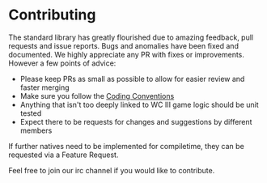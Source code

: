 # Contributing

The standard library has greatly flourished due to amazing feedback, pull requests and issue reports. Bugs and anomalies have been fixed and documented. We highly appreciate any PR with fixes or improvements. However a few points of advice:

* Please keep PRs as small as possible to allow for easier review and faster merging
* Make sure you follow the [Coding Conventions](https://wurstlang.org/manual.html#coding-conventions)
* Anything that isn't too deeply linked to WC III game logic should be unit tested
* Expect there to be requests for changes and suggestions by different members

If further natives need to be implemented for compiletime, they can be requested via a Feature Request.

Feel free to join our irc channel if you would like to contribute.
